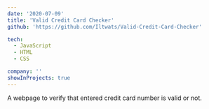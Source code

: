 ```yaml
---
date: '2020-07-09'
title: 'Valid Credit Card Checker'
github: 'https://github.com/Iltwats/Valid-Credit-Card-Checker'

tech:
  - JavaScript
  - HTML
  - CSS

company: ''
showInProjects: true
---
```


A webpage to verify that entered credit card number is valid or not.
